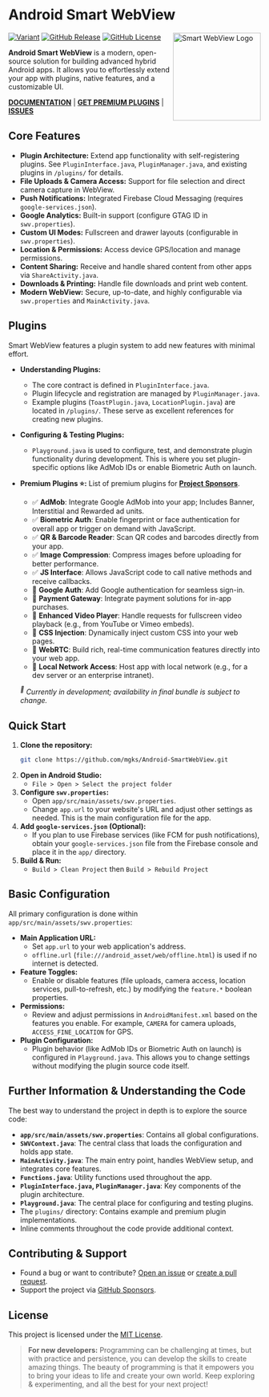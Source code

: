 <!--
  Smart WebView v7
  https://github.com/mgks/Android-SmartWebView

  A modern, open-source WebView wrapper for building advanced hybrid Android apps.
  Native features, modular plugins, and full customisation—built for developers.

  - Documentation: https://docs.mgks.dev/smart-webview  
  - Plugins: https://docs.mgks.dev/smart-webview/plugins  
  - Discussions: https://github.com/mgks/Android-SmartWebView/discussions  
  - Sponsor the Project: https://github.com/sponsors/mgks  

  MIT License — https://opensource.org/licenses/MIT  

  Mentioning Smart WebView in your project helps others find it and keeps the dev loop alive.
-->

# Android Smart WebView

<a href="https://github.com/mgks/Android-SmartWebView/">
  <img align="right" src="https://raw.githubusercontent.com/mgks/Android-SmartWebView/master/app/src/main/res/mipmap-xxxhdpi/ic_launcher_foreground.webp" width="175" alt="Smart WebView Logo">
</a>

<p>
  <a href="#features"><img alt="Variant" src="https://img.shields.io/badge/language-Java-red.svg"></a>
  <a href="https://github.com/mgks/Android-SmartWebView/releases"><img alt="GitHub Release" src="https://img.shields.io/github/v/release/mgks/android-smartwebview"></a>
  <a href="https://github.com/mgks/Android-SmartWebView/blob/master/LICENSE"><img alt="GitHub License" src="https://img.shields.io/github/license/mgks/android-smartwebview"></a>
</p>

**Android Smart WebView** is a modern, open-source solution for building advanced hybrid Android apps. It allows you to effortlessly extend your app with plugins, native features, and a customizable UI.

**[DOCUMENTATION](https://docs.mgks.dev/smart-webview/)** | **[GET PREMIUM PLUGINS](https://github.com/sponsors/mgks/sponsorships?sponsor=mgks&tier_id=468838)** | **[ISSUES](https://github.com/mgks/Android-SmartWebView/issues)**


## Core Features

*   **Plugin Architecture:** Extend app functionality with self-registering plugins. See `PluginInterface.java`, `PluginManager.java`, and existing plugins in `/plugins/` for details.
*   **File Uploads & Camera Access:** Support for file selection and direct camera capture in WebView.
*   **Push Notifications:** Integrated Firebase Cloud Messaging (requires `google-services.json`).
*   **Google Analytics:** Built-in support (configure GTAG ID in `swv.properties`).
*   **Custom UI Modes:** Fullscreen and drawer layouts (configurable in `swv.properties`).
*   **Location & Permissions:** Access device GPS/location and manage permissions.
*   **Content Sharing:** Receive and handle shared content from other apps via `ShareActivity.java`.
*   **Downloads & Printing:** Handle file downloads and print web content.
*   **Modern WebView:** Secure, up-to-date, and highly configurable via `swv.properties` and `MainActivity.java`.

## Plugins

Smart WebView features a plugin system to add new features with minimal effort.

*   **Understanding Plugins:**
    *   The core contract is defined in `PluginInterface.java`.
    *   Plugin lifecycle and registration are managed by `PluginManager.java`.
    *   Example plugins (`ToastPlugin.java`, `LocationPlugin.java`) are located in `/plugins/`. These serve as excellent references for creating new plugins.

*   **Configuring & Testing Plugins:**
    *   `Playground.java` is used to configure, test, and demonstrate plugin functionality during development. This is where you set plugin-specific options like AdMob IDs or enable Biometric Auth on launch.

*  **Premium Plugins ⭐:** List of premium plugins for **[Project Sponsors](https://github.com/sponsors/mgks)**.
    - ✅ **AdMob**: Integrate Google AdMob into your app; Includes Banner, Interstitial and Rewarded ad units.
    - ✅ **Biometric Auth**: Enable fingerprint or face authentication for overall app or trigger on demand with JavaScript.
    - ✅ **QR & Barcode Reader**: Scan QR codes and barcodes directly from your app.
    - ✅ **Image Compression**: Compress images before uploading for better performance.
    - ✅ **JS Interface**: Allows JavaScript code to call native methods and receive callbacks.
    - 🚧 **Google Auth**: Add Google authentication for seamless sign-in.
    - 🚧 **Payment Gateway**: Integrate payment solutions for in-app purchases.
    - 🚧 **Enhanced Video Player**: Handle requests for fullscreen video playback (e.g., from YouTube or Vimeo embeds).
    - 🚧 **CSS Injection**: Dynamically inject custom CSS into your web pages.
    - 🚧 **WebRTC**: Build rich, real-time communication features directly into your web app.
    - 🚧 **Local Network Access**: Host app with local network (e.g., for a dev server or an enterprise intranet).

   *<sup>🚧</sup> Currently in development; availability in final bundle is subject to change.*

## Quick Start

1.  **Clone the repository:**
    ```sh
    git clone https://github.com/mgks/Android-SmartWebView.git
    ```
2.  **Open in Android Studio:**
    *   `File > Open > Select the project folder`
3.  **Configure `swv.properties`:**
    *   Open `app/src/main/assets/swv.properties`.
    *   Change `app.url` to your website's URL and adjust other settings as needed. This is the main configuration file for the app.
4.  **Add `google-services.json` (Optional):**
    *   If you plan to use Firebase services (like FCM for push notifications), obtain your `google-services.json` file from the Firebase console and place it in the `app/` directory.
5.  **Build & Run:**
    *   `Build > Clean Project` then `Build > Rebuild Project`

## Basic Configuration

All primary configuration is done within `app/src/main/assets/swv.properties`:

*   **Main Application URL:**
    *   Set `app.url` to your web application's address.
    *   `offline.url` (`file:///android_asset/web/offline.html`) is used if no internet is detected.
*   **Feature Toggles:**
    *   Enable or disable features (file uploads, camera access, location services, pull-to-refresh, etc.) by modifying the `feature.*` boolean properties.
*   **Permissions:**
    *   Review and adjust permissions in `AndroidManifest.xml` based on the features you enable. For example, `CAMERA` for camera uploads, `ACCESS_FINE_LOCATION` for GPS.
*   **Plugin Configuration:**
    *   Plugin behavior (like AdMob IDs or Biometric Auth on launch) is configured in `Playground.java`. This allows you to change settings without modifying the plugin source code itself.

## Further Information & Understanding the Code

The best way to understand the project in depth is to explore the source code:
*   **`app/src/main/assets/swv.properties`**: Contains all global configurations.
*   **`SWVContext.java`**: The central class that loads the configuration and holds app state.
*   **`MainActivity.java`**: The main entry point, handles WebView setup, and integrates core features.
*   **`Functions.java`**: Utility functions used throughout the app.
*   **`PluginInterface.java`, `PluginManager.java`**: Key components of the plugin architecture.
*   **`Playground.java`**: The central place for configuring and testing plugins.
*   The `plugins/` directory: Contains example and premium plugin implementations.
*   Inline comments throughout the code provide additional context.

## Contributing & Support
*   Found a bug or want to contribute? [Open an issue](https://github.com/mgks/Android-SmartWebView/issues) or [create a pull request](https://github.com/mgks/Android-SmartWebView/pulls).
*   Support the project via [GitHub Sponsors](https://github.com/sponsors/mgks).

## License
This project is licensed under the [MIT License](LICENSE).

> **For new developers:** Programming can be challenging at times, but with practice and persistence, you can develop the skills to create amazing things. The beauty of programming is that it empowers you to bring your ideas to life and create your own world. Keep exploring & experimenting, and all the best for your next project!
